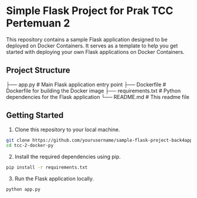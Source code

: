 # Simple Flask Project for Prak TCC Pertemuan 2

This repository contains a sample Flask application designed to be deployed on Docker Containers. It serves as a template to help you get started with deploying your own Flask applications on Docker Containers.

## Project Structure

├── app.py # Main Flask application entry point
├── Dockerfile # Dockerfile for building the Docker image
├── requirements.txt # Python dependencies for the Flask application
└── README.md # This readme file

## Getting Started

1. Clone this repository to your local machine.

```bash
git clone https://github.com/yourusername/sample-flask-project-back4app-containers.git
cd tcc-2-docker-py
```

2. Install the required dependencies using pip.

```bash
pip install -r requirements.txt
```

3. Run the Flask application locally.

```bash
python app.py
```
